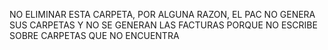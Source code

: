 NO ELIMINAR ESTA CARPETA, POR ALGUNA RAZON, EL PAC NO GENERA SUS CARPETAS 
Y NO SE GENERAN LAS FACTURAS PORQUE NO ESCRIBE SOBRE CARPETAS QUE NO ENCUENTRA
